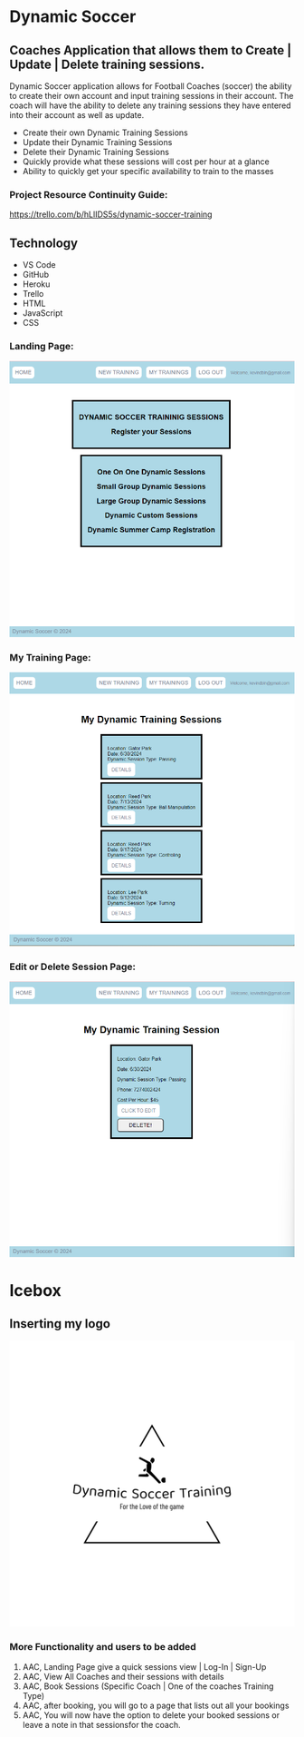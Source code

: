 # Dynamic Soccer

## Coaches Application that allows them to Create | Update | Delete training sessions.

Dynamic Soccer application allows for Football Coaches (soccer) the ability to create their own account and input training sessions in their account. The coach will have the ability to delete any training sessions they have entered into their account as well as update.

* Create their own Dynamic Training Sessions
* Update their Dynamic Training Sessions
* Delete their Dynamic Training Sessions
* Quickly provide what these sessions will cost per hour at a glance
* Ability to quickly get your specific availability to train to the masses

### Project Resource Continuity Guide:
https://trello.com/b/hLlIDS5s/dynamic-soccer-training


## Technology
* VS Code
* GitHub
* Heroku
* Trello
* HTML
* JavaScript
* CSS

### Landing Page:
![alt text](DynamicSoccer-Home.png)

### My Training Page:
![alt text](My-Training-Page.png)

### Edit or Delete Session Page:
![alt text](Edit-Delete-Page.png)

# Icebox
## Inserting my logo
![alt text](logo-black.png)

### More Functionality and users to be added
1. AAC, Landing Page give a quick sessions view | Log-In | Sign-Up
2. AAC, View All Coaches and their sessions with details
3. AAC, Book Sessions (Specific Coach | One of the coaches Training Type)
4. AAC, after booking, you will go to a page that lists out all your bookings
5. AAC, You will now have the option to delete your booked sessions or leave a note in that sessionsfor the coach.

